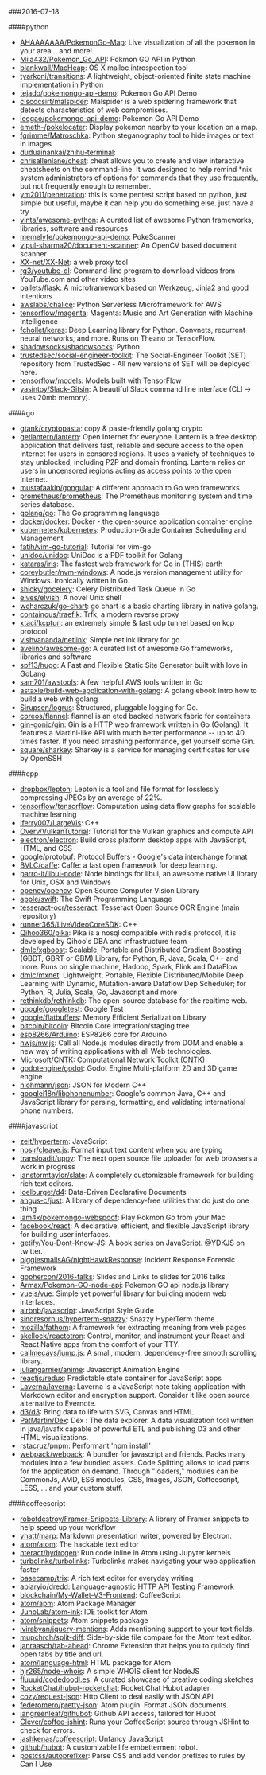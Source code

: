 ###2016-07-18

####python
* [AHAAAAAAA/PokemonGo-Map](https://github.com/AHAAAAAAA/PokemonGo-Map): Live visualization of all the pokemon in your area... and more!
* [Mila432/Pokemon_Go_API](https://github.com/Mila432/Pokemon_Go_API): Pokmon GO API in Python
* [blankwall/MacHeap](https://github.com/blankwall/MacHeap): OS X malloc introspection tool
* [tyarkoni/transitions](https://github.com/tyarkoni/transitions): A lightweight, object-oriented finite state machine implementation in Python
* [tejado/pokemongo-api-demo](https://github.com/tejado/pokemongo-api-demo): Pokemon Go API Demo
* [ciscocsirt/malspider](https://github.com/ciscocsirt/malspider): Malspider is a web spidering framework that detects characteristics of web compromises.
* [leegao/pokemongo-api-demo](https://github.com/leegao/pokemongo-api-demo): Pokemon Go API Demo
* [emeth-/pokelocater](https://github.com/emeth-/pokelocater): Display pokemon nearby to your location on a map.
* [fgrimme/Matroschka](https://github.com/fgrimme/Matroschka): Python steganography tool to hide images or text in images
* [duduainankai/zhihu-terminal](https://github.com/duduainankai/zhihu-terminal): 
* [chrisallenlane/cheat](https://github.com/chrisallenlane/cheat): cheat allows you to create and view interactive cheatsheets on the command-line. It was designed to help remind *nix system administrators of options for commands that they use frequently, but not frequently enough to remember.
* [ym2011/penetration](https://github.com/ym2011/penetration): this is some pentest script based on python, just simple but useful, maybe it can help you do something else. just have a try
* [vinta/awesome-python](https://github.com/vinta/awesome-python): A curated list of awesome Python frameworks, libraries, software and resources
* [memelyfe/pokemongo-api-demo](https://github.com/memelyfe/pokemongo-api-demo): PokeScanner
* [vipul-sharma20/document-scanner](https://github.com/vipul-sharma20/document-scanner): An OpenCV based document scanner
* [XX-net/XX-Net](https://github.com/XX-net/XX-Net): a web proxy tool
* [rg3/youtube-dl](https://github.com/rg3/youtube-dl): Command-line program to download videos from YouTube.com and other video sites
* [pallets/flask](https://github.com/pallets/flask): A microframework based on Werkzeug, Jinja2 and good intentions
* [awslabs/chalice](https://github.com/awslabs/chalice): Python Serverless Microframework for AWS
* [tensorflow/magenta](https://github.com/tensorflow/magenta): Magenta: Music and Art Generation with Machine Intelligence
* [fchollet/keras](https://github.com/fchollet/keras): Deep Learning library for Python. Convnets, recurrent neural networks, and more. Runs on Theano or TensorFlow.
* [shadowsocks/shadowsocks](https://github.com/shadowsocks/shadowsocks): Python
* [trustedsec/social-engineer-toolkit](https://github.com/trustedsec/social-engineer-toolkit): The Social-Engineer Toolkit (SET) repository from TrustedSec - All new versions of SET will be deployed here.
* [tensorflow/models](https://github.com/tensorflow/models): Models built with TensorFlow
* [yasintoy/Slack-Gitsin](https://github.com/yasintoy/Slack-Gitsin): A beautiful Slack command line interface (CLI -> uses 20mb memory).

####go
* [gtank/cryptopasta](https://github.com/gtank/cryptopasta): copy & paste-friendly golang crypto
* [getlantern/lantern](https://github.com/getlantern/lantern):  Open Internet for everyone. Lantern is a free desktop application that delivers fast, reliable and secure access to the open Internet for users in censored regions. It uses a variety of techniques to stay unblocked, including P2P and domain fronting. Lantern relies on users in uncensored regions acting as access points to the open Internet.
* [mustafaakin/gongular](https://github.com/mustafaakin/gongular): A different approach to Go web frameworks
* [prometheus/prometheus](https://github.com/prometheus/prometheus): The Prometheus monitoring system and time series database.
* [golang/go](https://github.com/golang/go): The Go programming language
* [docker/docker](https://github.com/docker/docker): Docker - the open-source application container engine
* [kubernetes/kubernetes](https://github.com/kubernetes/kubernetes): Production-Grade Container Scheduling and Management
* [fatih/vim-go-tutorial](https://github.com/fatih/vim-go-tutorial): Tutorial for vim-go
* [unidoc/unidoc](https://github.com/unidoc/unidoc): UniDoc is a PDF toolkit for Golang
* [kataras/iris](https://github.com/kataras/iris): The fastest web framework for Go in (THIS) earth
* [coreybutler/nvm-windows](https://github.com/coreybutler/nvm-windows): A node.js version management utility for Windows. Ironically written in Go.
* [shicky/gocelery](https://github.com/shicky/gocelery): Celery Distributed Task Queue in Go
* [elves/elvish](https://github.com/elves/elvish): A novel Unix shell
* [wcharczuk/go-chart](https://github.com/wcharczuk/go-chart): go chart is a basic charting library in native golang.
* [containous/traefik](https://github.com/containous/traefik): Trfk, a modern reverse proxy
* [xtaci/kcptun](https://github.com/xtaci/kcptun): an extremely simple & fast udp tunnel based on kcp protocol
* [vishvananda/netlink](https://github.com/vishvananda/netlink): Simple netlink library for go.
* [avelino/awesome-go](https://github.com/avelino/awesome-go): A curated list of awesome Go frameworks, libraries and software
* [spf13/hugo](https://github.com/spf13/hugo): A Fast and Flexible Static Site Generator built with love in GoLang
* [sam701/awstools](https://github.com/sam701/awstools): A few helpful AWS tools written in Go
* [astaxie/build-web-application-with-golang](https://github.com/astaxie/build-web-application-with-golang): A golang ebook intro how to build a web with golang
* [Sirupsen/logrus](https://github.com/Sirupsen/logrus): Structured, pluggable logging for Go.
* [coreos/flannel](https://github.com/coreos/flannel): flannel is an etcd backed network fabric for containers
* [gin-gonic/gin](https://github.com/gin-gonic/gin): Gin is a HTTP web framework written in Go (Golang). It features a Martini-like API with much better performance -- up to 40 times faster. If you need smashing performance, get yourself some Gin.
* [square/sharkey](https://github.com/square/sharkey): Sharkey is a service for managing certificates for use by OpenSSH

####cpp
* [dropbox/lepton](https://github.com/dropbox/lepton): Lepton is a tool and file format for losslessly compressing JPEGs by an average of 22%.
* [tensorflow/tensorflow](https://github.com/tensorflow/tensorflow): Computation using data flow graphs for scalable machine learning
* [lferry007/LargeVis](https://github.com/lferry007/LargeVis): C++
* [Overv/VulkanTutorial](https://github.com/Overv/VulkanTutorial): Tutorial for the Vulkan graphics and compute API
* [electron/electron](https://github.com/electron/electron): Build cross platform desktop apps with JavaScript, HTML, and CSS
* [google/protobuf](https://github.com/google/protobuf): Protocol Buffers - Google's data interchange format
* [BVLC/caffe](https://github.com/BVLC/caffe): Caffe: a fast open framework for deep learning.
* [parro-it/libui-node](https://github.com/parro-it/libui-node): Node bindings for libui, an awesome native UI library for Unix, OSX and Windows
* [opencv/opencv](https://github.com/opencv/opencv): Open Source Computer Vision Library
* [apple/swift](https://github.com/apple/swift): The Swift Programming Language
* [tesseract-ocr/tesseract](https://github.com/tesseract-ocr/tesseract): Tesseract Open Source OCR Engine (main repository)
* [runner365/LiveVideoCoreSDK](https://github.com/runner365/LiveVideoCoreSDK): C++
* [Qihoo360/pika](https://github.com/Qihoo360/pika): Pika is a nosql compatible with redis protocol, it is developed by Qihoo's DBA and infrastructure team
* [dmlc/xgboost](https://github.com/dmlc/xgboost): Scalable, Portable and Distributed Gradient Boosting (GBDT, GBRT or GBM) Library, for Python, R, Java, Scala, C++ and more. Runs on single machine, Hadoop, Spark, Flink and DataFlow
* [dmlc/mxnet](https://github.com/dmlc/mxnet): Lightweight, Portable, Flexible Distributed/Mobile Deep Learning with Dynamic, Mutation-aware Dataflow Dep Scheduler; for Python, R, Julia, Scala, Go, Javascript and more
* [rethinkdb/rethinkdb](https://github.com/rethinkdb/rethinkdb): The open-source database for the realtime web.
* [google/googletest](https://github.com/google/googletest): Google Test
* [google/flatbuffers](https://github.com/google/flatbuffers): Memory Efficient Serialization Library
* [bitcoin/bitcoin](https://github.com/bitcoin/bitcoin): Bitcoin Core integration/staging tree
* [esp8266/Arduino](https://github.com/esp8266/Arduino): ESP8266 core for Arduino
* [nwjs/nw.js](https://github.com/nwjs/nw.js): Call all Node.js modules directly from DOM and enable a new way of writing applications with all Web technologies.
* [Microsoft/CNTK](https://github.com/Microsoft/CNTK): Computational Network Toolkit (CNTK)
* [godotengine/godot](https://github.com/godotengine/godot): Godot Engine  Multi-platform 2D and 3D game engine
* [nlohmann/json](https://github.com/nlohmann/json): JSON for Modern C++
* [googlei18n/libphonenumber](https://github.com/googlei18n/libphonenumber): Google's common Java, C++ and JavaScript library for parsing, formatting, and validating international phone numbers.

####javascript
* [zeit/hyperterm](https://github.com/zeit/hyperterm): JavaScript
* [nosir/cleave.js](https://github.com/nosir/cleave.js): Format input text content when you are typing
* [transloadit/uppy](https://github.com/transloadit/uppy):  The next open source file uploader for web browsers  a work in progress
* [ianstormtaylor/slate](https://github.com/ianstormtaylor/slate): A completely customizable framework for building rich text editors.
* [joelburget/d4](https://github.com/joelburget/d4): Data-Driven Declarative Documents
* [angus-c/just](https://github.com/angus-c/just): A library of dependency-free utilities that do just do one thing
* [iam4x/pokemongo-webspoof](https://github.com/iam4x/pokemongo-webspoof):  Play Pokmon Go from your Mac
* [facebook/react](https://github.com/facebook/react): A declarative, efficient, and flexible JavaScript library for building user interfaces.
* [getify/You-Dont-Know-JS](https://github.com/getify/You-Dont-Know-JS): A book series on JavaScript. @YDKJS on twitter.
* [biggiesmallsAG/nightHawkResponse](https://github.com/biggiesmallsAG/nightHawkResponse): Incident Response Forensic Framework
* [gophercon/2016-talks](https://github.com/gophercon/2016-talks): Slides and Links to slides for 2016 talks
* [Armax/Pokemon-GO-node-api](https://github.com/Armax/Pokemon-GO-node-api): Pokemon GO api node.js library
* [vuejs/vue](https://github.com/vuejs/vue): Simple yet powerful library for building modern web interfaces.
* [airbnb/javascript](https://github.com/airbnb/javascript): JavaScript Style Guide
* [sindresorhus/hyperterm-snazzy](https://github.com/sindresorhus/hyperterm-snazzy): Snazzy HyperTerm theme
* [mozilla/fathom](https://github.com/mozilla/fathom): A framework for extracting meaning from web pages
* [skellock/reactotron](https://github.com/skellock/reactotron): Control, monitor, and instrument your React and React Native apps from the comfort of your TTY.
* [callmecavs/jump.js](https://github.com/callmecavs/jump.js): A small, modern, dependency-free smooth scrolling library.
* [juliangarnier/anime](https://github.com/juliangarnier/anime): Javascript Animation Engine
* [reactjs/redux](https://github.com/reactjs/redux): Predictable state container for JavaScript apps
* [Laverna/laverna](https://github.com/Laverna/laverna): Laverna is a JavaScript note taking application with Markdown editor and encryption support. Consider it like open source alternative to Evernote.
* [d3/d3](https://github.com/d3/d3): Bring data to life with SVG, Canvas and HTML. 
* [PatMartin/Dex](https://github.com/PatMartin/Dex): Dex : The data explorer. A data visualization tool written in java/javafx capable of powerful ETL and publishing D3 and other HTML visualizations.
* [rstacruz/pnpm](https://github.com/rstacruz/pnpm): Performant 'npm install'
* [webpack/webpack](https://github.com/webpack/webpack): A bundler for javascript and friends. Packs many modules into a few bundled assets. Code Splitting allows to load parts for the application on demand. Through "loaders," modules can be CommonJs, AMD, ES6 modules, CSS, Images, JSON, Coffeescript, LESS, ... and your custom stuff.

####coffeescript
* [robotdestroy/Framer-Snippets-Library](https://github.com/robotdestroy/Framer-Snippets-Library): A library of Framer snippets to help speed up your workflow
* [yhatt/marp](https://github.com/yhatt/marp): Markdown presentation writer, powered by Electron.
* [atom/atom](https://github.com/atom/atom): The hackable text editor
* [nteract/hydrogen](https://github.com/nteract/hydrogen):  Run code inline in Atom using Jupyter kernels
* [turbolinks/turbolinks](https://github.com/turbolinks/turbolinks): Turbolinks makes navigating your web application faster
* [basecamp/trix](https://github.com/basecamp/trix): A rich text editor for everyday writing
* [apiaryio/dredd](https://github.com/apiaryio/dredd): Language-agnostic HTTP API Testing Framework
* [blockchain/My-Wallet-V3-Frontend](https://github.com/blockchain/My-Wallet-V3-Frontend): CoffeeScript
* [atom/apm](https://github.com/atom/apm): Atom Package Manager
* [JunoLab/atom-ink](https://github.com/JunoLab/atom-ink): IDE toolkit for Atom
* [atom/snippets](https://github.com/atom/snippets): Atom snippets package
* [ivirabyan/jquery-mentions](https://github.com/ivirabyan/jquery-mentions): Adds mentioning support to your text fields.
* [mupchrch/split-diff](https://github.com/mupchrch/split-diff): Side-by-side file compare for the Atom text editor.
* [janraasch/tab-ahead](https://github.com/janraasch/tab-ahead): Chrome Extension that helps you to quickly find open tabs by title and url.
* [atom/language-html](https://github.com/atom/language-html): HTML package for Atom
* [hjr265/node-whois](https://github.com/hjr265/node-whois): A simple WHOIS client for NodeJS
* [fluuuid/codedoodl.es](https://github.com/fluuuid/codedoodl.es): A curated showcase of creative coding sketches
* [RocketChat/hubot-rocketchat](https://github.com/RocketChat/hubot-rocketchat): Rocket.Chat Hubot adapter
* [cozy/request-json](https://github.com/cozy/request-json): Http Client to deal easily with JSON API
* [federomero/pretty-json](https://github.com/federomero/pretty-json): Atom plugin. Format JSON documents.
* [iangreenleaf/githubot](https://github.com/iangreenleaf/githubot): Github API access, tailored for Hubot
* [Clever/coffee-jshint](https://github.com/Clever/coffee-jshint): Runs your CoffeeScript source through JSHint to check for errors.
* [jashkenas/coffeescript](https://github.com/jashkenas/coffeescript): Unfancy JavaScript
* [github/hubot](https://github.com/github/hubot): A customizable life embetterment robot.
* [postcss/autoprefixer](https://github.com/postcss/autoprefixer): Parse CSS and add vendor prefixes to rules by Can I Use
